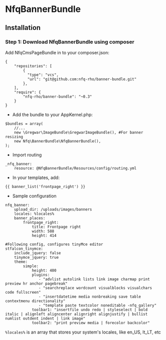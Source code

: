 NfqBannerBundle
=============================

## Installation

### Step 1: Download NfqBannerBundle using composer

Add NfqCmsPageBundle in to your composer.json:

	{
		"repositories": [
            {
              "type": "vcs",
              "url": "git@github.com:nfq-rho/banner-bundle.git"
            },
		],
    	"require": {
        	"nfq-rho/banner-bundle": "~0.3"
    	}
	}

* Add the bundle to your AppKernel.php:

```
$bundles = array(
    //...
    new \Gregwar\ImageBundle\GregwarImageBundle(), #For banner resizing
    new Nfq\BannerBundle\NfqBannerBundle(),
);
```

* Import routing

```
_nfq_banner:
    resource: @NfqBannerBundle/Resources/config/routing.yml
```

* In your templates, add:

```
{{ banner_list('frontpage_right') }}
```

* Sample configuration

```
nfq_banner:
    upload_dir: /uploads/images/banners
    locales: %locales%
    banner_places:
        frontpage_right:
            title: Frontpage right
            width: 588
            height: 414
            
#Following config, configures tinyMce editor
stfalcon_tinymce:
    include_jquery: false
    tinymce_jquery: true
    theme:
        simple:
            height: 400
            plugins:
               - "advlist autolink lists link image charmap print preview hr anchor pagebreak"
               - "searchreplace wordcount visualblocks visualchars code fullscreen"
               - "insertdatetime media nonbreaking save table contextmenu directionality"
               - "template paste textcolor noneditable -nfq_gallery"
            toolbar1: "insertfile undo redo | styleselect | bold italic | alignleft aligncenter alignright alignjustify | bullist numlist outdent indent | link image"
            toolbar2: "print preview media | forecolor backcolor"
```

`%locales%` is an array that stores your system's locales, like en_US, lt_LT, etc